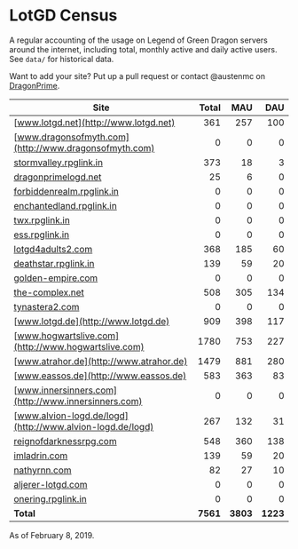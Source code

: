 # LotGD Census
A regular accounting of the usage on Legend of Green Dragon servers around the internet, including total, monthly active and daily active users. See `data/` for historical data.

Want to add your site? Put up a pull request or contact @austenmc on [DragonPrime](http://dragonprime.net).


Site | Total | MAU | DAU
--- | ---:| ---:| ---:
[www.lotgd.net](http://www.lotgd.net)|361|257|100
[www.dragonsofmyth.com](http://www.dragonsofmyth.com)|0|0|0
[stormvalley.rpglink.in](http://stormvalley.rpglink.in)|373|18|3
[dragonprimelogd.net](http://dragonprimelogd.net)|25|6|0
[forbiddenrealm.rpglink.in](http://forbiddenrealm.rpglink.in)|0|0|0
[enchantedland.rpglink.in](http://enchantedland.rpglink.in)|0|0|0
[twx.rpglink.in](http://twx.rpglink.in)|0|0|0
[ess.rpglink.in](http://ess.rpglink.in)|0|0|0
[lotgd4adults2.com](http://lotgd4adults2.com)|368|185|60
[deathstar.rpglink.in](http://deathstar.rpglink.in)|139|59|20
[golden-empire.com](http://golden-empire.com)|0|0|0
[the-complex.net](http://the-complex.net)|508|305|134
[tynastera2.com](http://tynastera2.com)|0|0|0
[www.lotgd.de](http://www.lotgd.de)|909|398|117
[www.hogwartslive.com](http://www.hogwartslive.com)|1780|753|227
[www.atrahor.de](http://www.atrahor.de)|1479|881|280
[www.eassos.de](http://www.eassos.de)|583|363|83
[www.innersinners.com](http://www.innersinners.com)|0|0|0
[www.alvion-logd.de/logd](http://www.alvion-logd.de/logd)|267|132|31
[reignofdarknessrpg.com](http://reignofdarknessrpg.com)|548|360|138
[imladrin.com](http://imladrin.com)|139|59|20
[nathyrnn.com](http://nathyrnn.com)|82|27|10
[aljerer-lotgd.com](http://aljerer-lotgd.com)|0|0|0
[onering.rpglink.in](http://onering.rpglink.in)|0|0|0
**Total**|**7561**|**3803**|**1223**

As of February 8, 2019.
